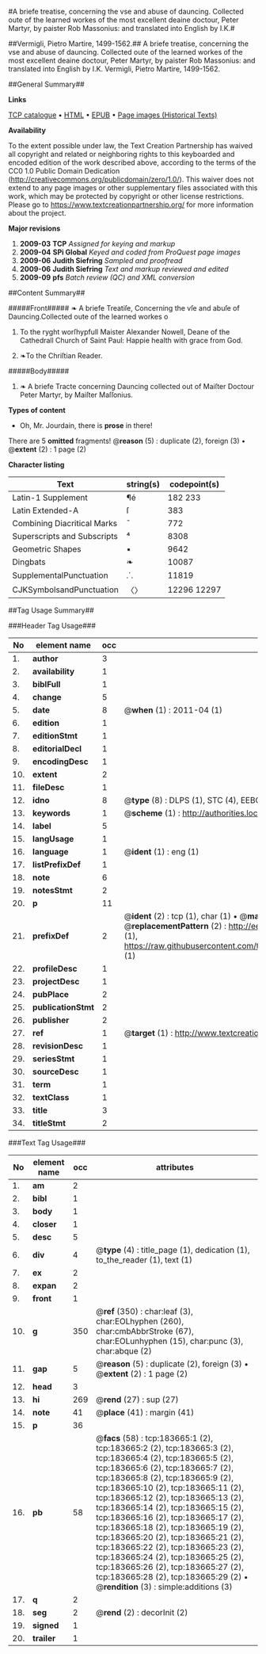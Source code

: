 #A briefe treatise, concerning the vse and abuse of dauncing. Collected oute of the learned workes of the most excellent deaine doctour, Peter Martyr, by paister Rob Massonius: and translated into English by I.K.#

##Vermigli, Pietro Martire, 1499-1562.##
A briefe treatise, concerning the vse and abuse of dauncing. Collected oute of the learned workes of the most excellent deaine doctour, Peter Martyr, by paister Rob Massonius: and translated into English by I.K.
Vermigli, Pietro Martire, 1499-1562.

##General Summary##

**Links**

[TCP catalogue](http://www.ota.ox.ac.uk/tcp/)  • 
[HTML](http://tei.it.ox.ac.uk/tcp/Texts-HTML/free/B00/B00830.html)  • 
[EPUB](http://tei.it.ox.ac.uk/tcp/Texts-EPUB/free/B00/B00830.epub) • 
[Page images (Historical Texts)](https://historicaltexts.jisc.ac.uk/eebo-99892568e)

**Availability**

To the extent possible under law, the Text Creation Partnership has waived all copyright and related or neighboring rights to this keyboarded and encoded edition of the work described above, according to the terms of the CC0 1.0 Public Domain Dedication (http://creativecommons.org/publicdomain/zero/1.0/). This waiver does not extend to any page images or other supplementary files associated with this work, which may be protected by copyright or other license restrictions. Please go to https://www.textcreationpartnership.org/ for more information about the project.

**Major revisions**

1. __2009-03__ __TCP__ *Assigned for keying and markup*
1. __2009-04__ __SPi Global__ *Keyed and coded from ProQuest page images*
1. __2009-06__ __Judith Siefring__ *Sampled and proofread*
1. __2009-06__ __Judith Siefring__ *Text and markup reviewed and edited*
1. __2009-09__ __pfs__ *Batch review (QC) and XML conversion*

##Content Summary##

#####Front#####
❧ A briefe Treatiſe, Concerning the vſe and
abuſe of Dauncing.Collected oute of the learned workes o
1. To the ryght worſhypfull Maister Alexander Nowell,
Deane of the Cathedrall Church of Saint Paul: Happie health with
grace from God.

1. ❧To the Chriſtian Reader.

#####Body#####

1. ❧ A briefe Tracte concerning Dauncing collected
out of Maiſter Doctour Peter Martyr, by Maiſter
Maſſonius.

**Types of content**

  * Oh, Mr. Jourdain, there is **prose** in there!

There are 5 **omitted** fragments! 
 @__reason__ (5) : duplicate (2), foreign (3)  •  @__extent__ (2) : 1 page (2)

**Character listing**


|Text|string(s)|codepoint(s)|
|---|---|---|
|Latin-1 Supplement|¶é|182 233|
|Latin Extended-A|ſ|383|
|Combining             Diacritical Marks|̄|772|
|Superscripts             and Subscripts|⁴|8308|
|Geometric Shapes|▪|9642|
|Dingbats|❧|10087|
|SupplementalPunctuation|⸫|11819|
|CJKSymbolsandPunctuation|〈〉|12296 12297|

##Tag Usage Summary##

###Header Tag Usage###

|No|element name|occ|attributes|
|---|---|---|---|
|1.|__author__|3||
|2.|__availability__|1||
|3.|__biblFull__|1||
|4.|__change__|5||
|5.|__date__|8| @__when__ (1) : 2011-04 (1)|
|6.|__edition__|1||
|7.|__editionStmt__|1||
|8.|__editorialDecl__|1||
|9.|__encodingDesc__|1||
|10.|__extent__|2||
|11.|__fileDesc__|1||
|12.|__idno__|8| @__type__ (8) : DLPS (1), STC (4), EEBO-CITATION (1), PROQUEST (1), VID (1)|
|13.|__keywords__|1| @__scheme__ (1) : http://authorities.loc.gov/ (1)|
|14.|__label__|5||
|15.|__langUsage__|1||
|16.|__language__|1| @__ident__ (1) : eng (1)|
|17.|__listPrefixDef__|1||
|18.|__note__|6||
|19.|__notesStmt__|2||
|20.|__p__|11||
|21.|__prefixDef__|2| @__ident__ (2) : tcp (1), char (1)  •  @__matchPattern__ (2) : ([0-9\-]+):([0-9IVX]+) (1), (.+) (1)  •  @__replacementPattern__ (2) : http://eebo.chadwyck.com/downloadtiff?vid=$1&page=$2 (1), https://raw.githubusercontent.com/textcreationpartnership/Texts/master/tcpchars.xml#$1 (1)|
|22.|__profileDesc__|1||
|23.|__projectDesc__|1||
|24.|__pubPlace__|2||
|25.|__publicationStmt__|2||
|26.|__publisher__|2||
|27.|__ref__|1| @__target__ (1) : http://www.textcreationpartnership.org/docs/. (1)|
|28.|__revisionDesc__|1||
|29.|__seriesStmt__|1||
|30.|__sourceDesc__|1||
|31.|__term__|1||
|32.|__textClass__|1||
|33.|__title__|3||
|34.|__titleStmt__|2||


###Text Tag Usage###

|No|element name|occ|attributes|
|---|---|---|---|
|1.|__am__|2||
|2.|__bibl__|1||
|3.|__body__|1||
|4.|__closer__|1||
|5.|__desc__|5||
|6.|__div__|4| @__type__ (4) : title_page (1), dedication (1), to_the_reader (1), text (1)|
|7.|__ex__|2||
|8.|__expan__|2||
|9.|__front__|1||
|10.|__g__|350| @__ref__ (350) : char:leaf (3), char:EOLhyphen (260), char:cmbAbbrStroke (67), char:EOLunhyphen (15), char:punc (3), char:abque (2)|
|11.|__gap__|5| @__reason__ (5) : duplicate (2), foreign (3)  •  @__extent__ (2) : 1 page (2)|
|12.|__head__|3||
|13.|__hi__|269| @__rend__ (27) : sup (27)|
|14.|__note__|41| @__place__ (41) : margin (41)|
|15.|__p__|36||
|16.|__pb__|58| @__facs__ (58) : tcp:183665:1 (2), tcp:183665:2 (2), tcp:183665:3 (2), tcp:183665:4 (2), tcp:183665:5 (2), tcp:183665:6 (2), tcp:183665:7 (2), tcp:183665:8 (2), tcp:183665:9 (2), tcp:183665:10 (2), tcp:183665:11 (2), tcp:183665:12 (2), tcp:183665:13 (2), tcp:183665:14 (2), tcp:183665:15 (2), tcp:183665:16 (2), tcp:183665:17 (2), tcp:183665:18 (2), tcp:183665:19 (2), tcp:183665:20 (2), tcp:183665:21 (2), tcp:183665:22 (2), tcp:183665:23 (2), tcp:183665:24 (2), tcp:183665:25 (2), tcp:183665:26 (2), tcp:183665:27 (2), tcp:183665:28 (2), tcp:183665:29 (2)  •  @__rendition__ (3) : simple:additions (3)|
|17.|__q__|2||
|18.|__seg__|2| @__rend__ (2) : decorInit (2)|
|19.|__signed__|1||
|20.|__trailer__|1||
